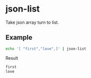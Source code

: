 # json-list

Take json array turn to list.

## Example
```bash
echo '[ "first","love",]' | json-list
```

Result
```bash
first
love
```